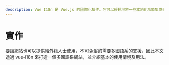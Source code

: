 ```yaml
---
description: Vue I18n 是 Vue.js 的國際化插件。它可以輕鬆地將一些本地化功能集成到你的 Vue.js 應用程序中。
---
```


# 實作

要讓網站也可以提供給外籍人士使用，不可免俗的需要多國語系的支援，因此本文透過 vue-i18n 來打造一個多國語系網站，並介紹基本的使用情境及用法。

